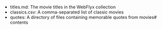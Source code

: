 
- titles.md: The movie titles in the WebFlyx collection
- classics.csv: A comma-separated list of classic movies
- quotes: A directory of files containing memorable quotes from movies# contents
